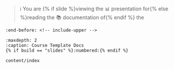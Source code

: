 > ℹ️ You are {% if slide %}viewing the 📊 presentation for{% else %}reading the 📚 documentation of{% endif %} the

```{include} ../README.md
:end-before: <!-- include-upper -->
```
```{toctree}
:maxdepth: 2
:caption: Course Template Docs
{% if build == "slides" %}:numbered:{% endif %}

content/index
```
